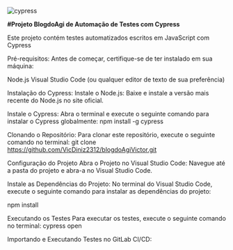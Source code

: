 ![cypress](https://github.com/VicDiniz2312/blogdoAgiVictor/assets/36644010/b3a93e74-c31d-4639-a80d-b44f68d7deae)

**#Projeto BlogdoAgi de Automação de Testes com Cypress**

Este projeto contém testes automatizados escritos em JavaScript com Cypress

Pré-requisitos:
Antes de começar, certifique-se de ter instalado em sua máquina:

Node.js
Visual Studio Code (ou qualquer editor de texto de sua preferência)

Instalação do Cypress:
Instale o Node.js: Baixe e instale a versão mais recente do Node.js no site oficial.

Instale o Cypress: Abra o terminal e execute o seguinte comando para instalar o Cypress globalmente:
npm install -g cypress

Clonando o Repositório:
Para clonar este repositório, execute o seguinte comando no terminal:
git clone https://github.com/VicDiniz2312/blogdoAgiVictor.git

Configuração do Projeto
Abra o Projeto no Visual Studio Code: Navegue até a pasta do projeto e abra-a no Visual Studio Code.

Instale as Dependências do Projeto: No terminal do Visual Studio Code, execute o seguinte comando para instalar as dependências do projeto:

npm install

Executando os Testes
Para executar os testes, execute o seguinte comando no terminal:
cypress open

Importando e Executando Testes no GitLab CI/CD:
